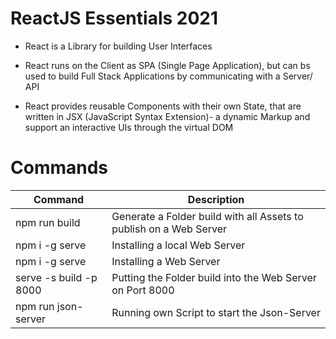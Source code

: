 # ReactJS Essentials 2021

* React is a Library for building User Interfaces

* React runs on the Client as SPA (Single Page Application), but can bs used to build Full Stack Applications by
  communicating with a Server/ API

* React provides reusable Components with their own State, that are written in JSX (JavaScript Syntax Extension)- a
  dynamic Markup and support an interactive UIs through the virtual DOM

# Commands

| Command | Description |
|---|---|
|npm run build| Generate a Folder build with all Assets to publish on a Web Server |
|npm i -g serve| Installing a local Web Server |
|npm i -g serve| Installing a Web Server |
|serve -s build -p 8000 | Putting the Folder build into the Web Server on Port 8000 |
|npm run json-server | Running own Script to start the Json-Server |